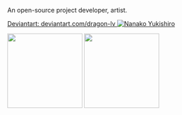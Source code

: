 An open-source project developer, artist.

[Deviantart: deviantart.com/dragon-lv
![Nanako Yukishiro](https://images-wixmp-ed30a86b8c4ca887773594c2.wixmp.com/f/c9f04ae9-5791-414b-966c-b90e9579cacf/dfc3ujv-45993729-a26b-44aa-9b56-4ff758cf51b1.png/v1/fill/w_1920,h_1080,strp/nanako_yukishiro___senryu_girl___minimalist_2_by_dragon_lv_dfc3ujv-fullview.png?token=eyJ0eXAiOiJKV1QiLCJhbGciOiJIUzI1NiJ9.eyJzdWIiOiJ1cm46YXBwOjdlMGQxODg5ODIyNjQzNzNhNWYwZDQxNWVhMGQyNmUwIiwiaXNzIjoidXJuOmFwcDo3ZTBkMTg4OTgyMjY0MzczYTVmMGQ0MTVlYTBkMjZlMCIsIm9iaiI6W1t7ImhlaWdodCI6Ijw9MTA4MCIsInBhdGgiOiJcL2ZcL2M5ZjA0YWU5LTU3OTEtNDE0Yi05NjZjLWI5MGU5NTc5Y2FjZlwvZGZjM3Vqdi00NTk5MzcyOS1hMjZiLTQ0YWEtOWI1Ni00ZmY3NThjZjUxYjEucG5nIiwid2lkdGgiOiI8PTE5MjAifV1dLCJhdWQiOlsidXJuOnNlcnZpY2U6aW1hZ2Uub3BlcmF0aW9ucyJdfQ.jwS0He_wERAwW2tw4VF6YR6e5uPMhd-gnRwqrojpYUw)
](https://www.deviantart.com/dragon-lv)

<p float="left">
  <img height="170em" align="center" src="https://github-readme-stats.vercel.app/api?username=Dragon-0609&show_icons=true&count_private=true&bg_color=1B1B1B&text_color=BBBBBB&icon_color=99202C&title_color=E0474B&border_color=7ECAFA" />
  <img height="170em" align="center" src="https://github-readme-stats.vercel.app/api/top-langs/?username=Dragon-0609&layout=compact&show_icons=true&langs_count=4&card_width=200&bg_color=1B1B1B&text_color=BBBBBB&icon_color=99202C&title_color=E0474B&border_color=7ECAFA" />
</p>
